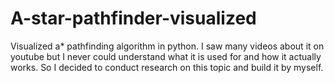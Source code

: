 # A-star-pathfinder-visualized
Visualized a* pathfinding algorithm in python.  I saw many videos about it on youtube but I never could understand what it is used for and how it actually works. So I decided to conduct research on this topic and build it by myself. 
